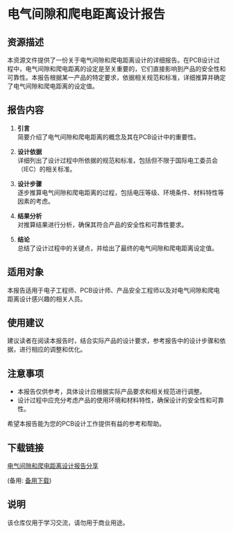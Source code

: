 # 电气间隙和爬电距离设计报告

## 资源描述

本资源文件提供了一份关于电气间隙和爬电距离设计的详细报告。在PCB设计过程中，电气间隙和爬电距离的设定是至关重要的，它们直接影响到产品的安全性和可靠性。本报告根据某一产品的特定要求，依据相关规范和标准，详细推算并确定了电气间隙和爬电距离的设定值。

## 报告内容

1. **引言**  
   简要介绍了电气间隙和爬电距离的概念及其在PCB设计中的重要性。

2. **设计依据**  
   详细列出了设计过程中所依据的规范和标准，包括但不限于国际电工委员会（IEC）的相关标准。

3. **设计步骤**  
   逐步推算电气间隙和爬电距离的过程，包括电压等级、环境条件、材料特性等因素的考虑。

4. **结果分析**  
   对推算结果进行分析，确保其符合产品的安全性和可靠性要求。

5. **结论**  
   总结了设计过程中的关键点，并给出了最终的电气间隙和爬电距离设定值。

## 适用对象

本报告适用于电子工程师、PCB设计师、产品安全工程师以及对电气间隙和爬电距离设计感兴趣的相关人员。

## 使用建议

建议读者在阅读本报告时，结合实际产品的设计要求，参考报告中的设计步骤和依据，进行相应的调整和优化。

## 注意事项

- 本报告仅供参考，具体设计应根据实际产品要求和相关规范进行调整。
- 设计过程中应充分考虑产品的使用环境和材料特性，确保设计的安全性和可靠性。

希望本报告能为您的PCB设计工作提供有益的参考和帮助。

## 下载链接
[电气间隙和爬电距离设计报告分享](https://pan.quark.cn/s/d8988b325843) 

(备用: [备用下载](https://pan.baidu.com/s/111JvZgSoK6d7LMORDUGneQ?pwd=1234))

## 说明

该仓库仅用于学习交流，请勿用于商业用途。
